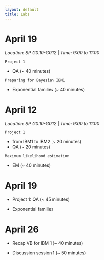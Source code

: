 ```yaml
---
layout: default
title: Labs
---
```


# April 19

*Location: SP G0.10-G0.12* &#124; *Time: 9:00 to 11:00*

``Project 1`` 

* QA (~ 40 minutes)

``Preparing for Bayesian IBM1``

* Exponential families (~ 40 minutes)

# April 12 

*Location: SP G0.10-G0.12* &#124; *Time: 9:00 to 11:00*

``Project 1`` 

* from IBM1 to IBM2 (~ 20 minutes)
* QA (~ 20 minutes)

``Maximum likelihood estimation``

* EM (~ 40 minutes)

# April 19

* Project 1: QA (~ 45 minutes)

* Exponential families

# April 26

* Recap VB for IBM 1 (~ 40 minutes)

* Discussion session 1 (~ 50 minutes)
